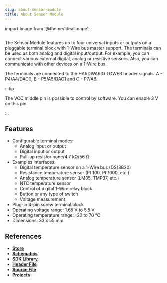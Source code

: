 ```yaml
---
slug: about-sensor-module
title: About Sensor Module
---
```

import Image from '@theme/IdealImage';

<div class="container">
  <div class="row">
    <div class="col col--4">
      <div><Image img={require('./sensor-module.png')} /></div>
    </div>
    <div class="col col--6">
      <p>
        The Sensor Module features up to four universal inputs or outputs on a pluggable terminal block with 1-Wire bus master support. The terminals can be used as both analog and digital input/output. For example, you can connect various external digital, analog or resistive sensors. Also, you can communicate with other devices on a 1-Wire bus.
      </p>
      <p>
        The terminals are connected to the HARDWARIO TOWER header signals. A - P4/A4/DAC0, B - P5/A5/DAC1 and C - P7/A6.
      </p>
    </div>
  </div>
</div>

:::tip

The VCC middle pin is possible to control by software. You can enable 3 V on this pin.

:::

## Features
- Configurable terminal modes:
  - Analog input or output
  - Digital input or output
  - Pull-up resistor none/4.7 kΩ/56 Ω
- Examples interfaces:
  - Digital temperature sensor on a 1-Wire bus (DS18B20)
  - Resistance temperature sensor (Pt 100, Pt 1000, etc.)
  - Analog temperature sensor (LM35, TMP37, etc.)
  - NTC temperature sensor
  - Control of digital 1-Wire relay block
  - Button or any type of switch
  - Voltage measurement
- Plug-in 4-pin screw terminal block
- Operating voltage range: 1.65 V to 5.5 V
- Operating temperature range: -20 to 70 °C
- Dimensions: 33 x 55 mm

## References
- [**Store**](https://www.hardwario.store/p/sensor-module)
- [**Schematics**](https://github.com/hardwario/bc-hardware/tree/master/out/bc-module-sensor)
- [**SDK Library**](https://sdk.hardwario.com/group__twr__module__sensor)
- [**Header File**](https://github.com/hardwario/twr-sdk/blob/master/twr/inc/twr_module_sensor.h)
- [**Source File**](https://github.com/hardwario/twr-sdk/blob/master/twr/src/twr_module_sensor.c)
- [**Projects**](https://www.hackster.io/hardwario/projects?part_id=73750)
